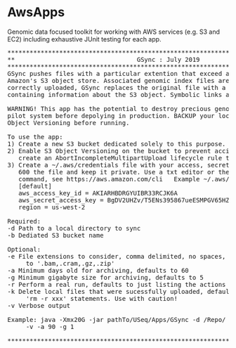 # AwsApps
Genomic data focused toolkit for working with AWS services (e.g. S3 and EC2) including exhaustive JUnit testing for each app.
<pre>
**************************************************************************************
**                                 GSync : July 2019                                **
**************************************************************************************
GSync pushes files with a particular extention that exceed a given size and age to 
Amazon's S3 object store. Associated genomic index files are also moved. Once 
correctly uploaded, GSync replaces the original file with a local txt placeholder file 
containing information about the S3 object. Symbolic links are ignored.

WARNING! This app has the potential to destroy precious genomic data. TEST IT on a
pilot system before depolying in production. BACKUP your local files and ENABLE S3
Object Versioning before running.

To use the app:
1) Create a new S3 bucket dedicated solely to this purpose. Use it for nothing else.
2) Enable S3 Object Versioning on the bucket to prevent accidental deletion and
   create an AbortIncompleteMultipartUpload lifecycle rule to delete partial uploads.
3) Create a ~/.aws/credentials file with your access, secret, and region info, chmod
   600 the file and keep it private. Use a txt editor or the aws cli configure
   command, see https://aws.amazon.com/cli   Example ~/.aws/credentials file:
   [default]
   aws_access_key_id = AKIARHBDRGYUIBR33RCJK6A
   aws_secret_access_key = BgDV2UHZv/T5ENs395867ueESMPGV65HZMpUQ
   region = us-west-2

Required:
-d Path to a local directory to sync
-b Dediated S3 bucket name

Optional:
-e File extensions to consider, comma delimited, no spaces, case sensitive. Defaults
     to '.bam,.cram,.gz,.zip'
-a Minimum days old for archiving, defaults to 60
-g Minimum gigabyte size for archiving, defaults to 5
-r Perform a real run, defaults to just listing the actions that would be taken
-k Delete local files that were sucessfully uploaded, defaults to just printing
     'rm -r xxx' statements. Use with caution!
-v Verbose output

Example: java -Xmx20G -jar pathTo/USeq/Apps/GSync -d /Repo/ -b hcibioinfo_gsync_repo 
     -v -a 90 -g 1 

**************************************************************************************
</pre>
